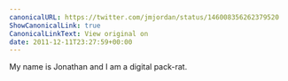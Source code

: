 ```yaml
---
canonicalURL: https://twitter.com/jmjordan/status/146008356262379520
ShowCanonicalLink: true
CanonicalLinkText: View original on
date: 2011-12-11T23:27:59+00:00
---
```

My name is Jonathan and I am a digital pack-rat.